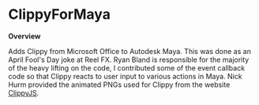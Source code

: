 # ClippyForMaya
<b>Overview</b>

Adds Clippy from Microsoft Office to Autodesk Maya. This was done as an April Fool's Day joke at Reel FX. Ryan Bland is responsible for the majority of the heavy lifting on the code, I contributed some of the event callback code so that Clippy reacts to user input to various actions in Maya. Nick Hurm provided the animated PNGs used for Clippy from the website <a href="https://www.smore.com/clippy-js">ClippyJS</a>.
